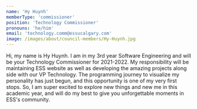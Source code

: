 ```yaml
---
name: 'Hy Huynh'
memberType: 'commissioner'
position: 'Technology Commissioner'
pronouns: 'he/him'
email: 'technology.comm@essucalgary.com'
image: /images/about/council-members/Hy-Huynh.jpg
---
```


Hi, my name is Hy Huynh. I am in my 3rd year Software Engineering and will be your Technology Commissioner for 2021-2022. My responsibility will be maintaining ESS website as well as developing the amazing projects along side with our VP Technology. The programming journey to visualize my personality has just begun, and this opportunity is one of my very first stops. So, I am super excited to explore new things and new me in this academic year, and will do my best to give you unforgettable moments in ESS's community.